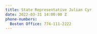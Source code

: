 ```yaml
---
title: State Representative Julian Cyr
date: 2022-03-31 14:00:00 Z
phone-numbers:
  Boston Office: 774-111-2222
---
```


